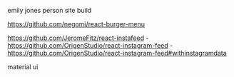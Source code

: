 emily jones person site build


https://github.com/negomi/react-burger-menu

https://github.com/JeromeFitz/react-instafeed - https://github.com/OrigenStudio/react-instagram-feed - https://github.com/OrigenStudio/react-instagram-feed#withinstagramdata

material ui